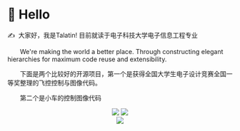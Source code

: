 #  🙋 Hello

<p>✍️&nbsp;&nbsp;大家好，我是Talatin! 目前就读于电子科技大学电子信息工程专业</p>
<p>&emsp;&emsp;We're making the world a better place. Through constructing elegant hierarchies for maximum code reuse and extensibility.</p>
<p>&emsp;&emsp;下面是两个比较好的开源项目，第一个是获得全国大学生电子设计竞赛全国一等奖整理的飞控控制与图像代码。</p>
<p>&emsp;&emsp;第二个是小车的控制图像代码</p>
<!-- 比较好的开源项目卡片 -->
<div align="center">
<a href="https://github.com/tualatinlz/NUEDC">
  <img src="https://github-readme-stats.vercel.app/api/pin/?username=tualatinlz&repo=NUEDC&theme=dark&bg_color=0d1117&hide_border=true" /></a>
<a href="https://github.com/tualatinlz/TDPS">
  <img src="https://github-readme-stats.vercel.app/api/pin/?username=tualatinlz&repo=TDPS&theme=dark&bg_color=0d1117&hide_border=true" /></a>
</div>
<div align="center"> <img src="https://metrics.lecoq.io/tualatinlz?template=classic&config.timezone=Asia%2FShanghai"> </div>
